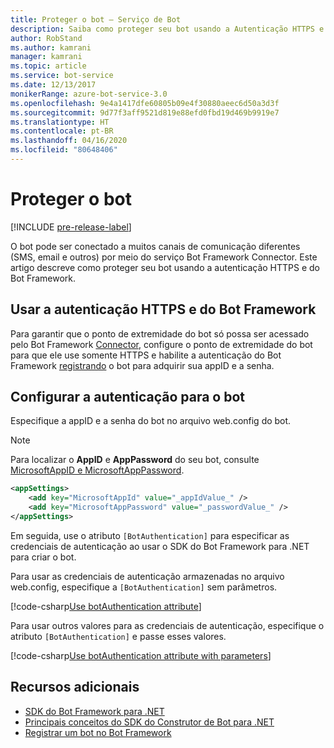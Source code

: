 ```yaml
---
title: Proteger o bot – Serviço de Bot
description: Saiba como proteger seu bot usando a Autenticação HTTPS e do Bot Framework.
author: RobStand
ms.author: kamrani
manager: kamrani
ms.topic: article
ms.service: bot-service
ms.date: 12/13/2017
monikerRange: azure-bot-service-3.0
ms.openlocfilehash: 9e4a1417dfe60805b09e4f30880aeec6d50a3d3f
ms.sourcegitcommit: 9d77f3aff9521d819e88efd0fbd19d469b9919e7
ms.translationtype: HT
ms.contentlocale: pt-BR
ms.lasthandoff: 04/16/2020
ms.locfileid: "80648406"
---
```

# <a name="secure-your-bot"></a>Proteger o bot

[!INCLUDE [pre-release-label](../includes/pre-release-label-v3.md)]

O bot pode ser conectado a muitos canais de comunicação diferentes (SMS, email e outros) por meio do serviço Bot Framework Connector. Este artigo descreve como proteger seu bot usando a autenticação HTTPS e do Bot Framework.

## <a name="use-https-and-bot-framework-authentication"></a>Usar a autenticação HTTPS e do Bot Framework

Para garantir que o ponto de extremidade do bot só possa ser acessado pelo Bot Framework [Connector](bot-builder-dotnet-concepts.md#connector), configure o ponto de extremidade do bot para que ele use somente HTTPS e habilite a autenticação do Bot Framework [registrando](~/bot-service-quickstart-registration.md) o bot para adquirir sua appID e a senha. 

## <a name="configure-authentication-for-your-bot"></a>Configurar a autenticação para o bot

Especifique a appID e a senha do bot no arquivo web.config do bot. 

> [!NOTE]
> Para localizar o **AppID** e **AppPassword** do seu bot, consulte [MicrosoftAppID e MicrosoftAppPassword](~/bot-service-manage-overview.md#microsoftappid-and-microsoftapppassword).

```xml
<appSettings>
    <add key="MicrosoftAppId" value="_appIdValue_" />
    <add key="MicrosoftAppPassword" value="_passwordValue_" />
</appSettings>
```

Em seguida, use o atributo `[BotAuthentication]` para especificar as credenciais de autenticação ao usar o SDK do Bot Framework para .NET para criar o bot. 

Para usar as credenciais de autenticação armazenadas no arquivo web.config, especifique a `[BotAuthentication]` sem parâmetros.

[!code-csharp[Use botAuthentication attribute](../includes/code/dotnet-security.cs#attribute1)]

Para usar outros valores para as credenciais de autenticação, especifique o atributo `[BotAuthentication]` e passe esses valores.

[!code-csharp[Use botAuthentication attribute with parameters](../includes/code/dotnet-security.cs#attribute2)]

## <a name="additional-resources"></a>Recursos adicionais

- [SDK do Bot Framework para .NET](bot-builder-dotnet-overview.md)
- [Principais conceitos do SDK do Construtor de Bot para .NET](bot-builder-dotnet-concepts.md)
- [Registrar um bot no Bot Framework](~/bot-service-quickstart-registration.md)
